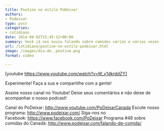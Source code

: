 ```yaml
---
title: Poutine no estilo PoDeixar
authors:
- Podeixar
type: post
categories:
- cotidiano
date: 2014-09-02T15:45:12+00:00
summary: Você já nos ouviu falando sobre comidas várias e várias vezes. Agora chegou a vez de aprender como fazer uma poutine!
url: /cotidiano/poutine-no-estilo-podeixar.html
image: /images/dia.de_.poutine.png
format: video

---
```

[youtube https://www.youtube.com/watch?v=W_y1dkrddZY]

Experimente! Faça a sua e compartilhe com a gente!

Assine nosso canal no Youtube! Deixe seus comentários e não deixe de acompanhar o nosso podcast!

Canal do PoDeixar: <a style="color: #3b5998;" href="http://www.youtube.com/PoDeixarCanada" target="_blank" rel="nofollow nofollow">http://www.youtube.com/PoDeixarCanada</a>
Escute nosso programa: <a style="color: #3b5998;" href="http://www.podeixar.com/" target="_blank" rel="nofollow nofollow">http://www.podeixar.com/</a>
Siga-nos no Facebook: <a style="color: #3b5998;" href="https://www.facebook.com/PoDeixar" rel="nofollow">https://www.facebook.com/PoDeixar</a>
Programa #48 sobre comidas do Canadá: <a style="color: #3b5998;" href="http://l.facebook.com/l.php?u=http%3A%2F%2Fwww.podeixar.com%2Ffalando-de-comida%2F&h=kAQExnqhB&s=1" target="_blank" rel="nofollow nofollow">http://www.podeixar.com/falando-de-comida/</a>